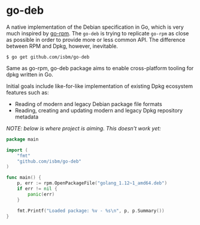 # go-deb
A native implementation of the Debian specification in Go,
which is very much inspired by [go-rpm](https://github.com/cavaliercoder/go-rpm).
The `go-deb` is trying to replicate `go-rpm` as close as possible in order to provide
more or less common API. The difference between RPM and Dpkg, however, inevitable.

	$ go get github.com/isbm/go-deb


Same as go-rpm, go-deb package aims to enable cross-platform tooling for dpkg
written in Go.

Initial goals include like-for-like implementation of existing Dpkg ecosystem
features such as:

* Reading of modern and legacy Debian package file formats
* Reading, creating and updating modern and legacy Dpkg repository metadata

_NOTE: below is where project is aiming. This doesn't work yet:_

```go
package main

import (
	"fmt"
	"github.com/isbm/go-deb"
)

func main() {
	p, err := rpm.OpenPackageFile("golang_1.12~1_amd64.deb")
	if err != nil {
		panic(err)
	}

	fmt.Printf("Loaded package: %v - %s\n", p, p.Summary())
}
```

